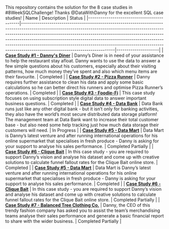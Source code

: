 This repository contains the solution for the 8 case studies in #8WeekSQLChallenge!
Thanks @DataWithDanny for the excellent SQL case studies!
| Name                                       | Description                                                                                                                                                                                                                                                                                                                                                                                                                                        | Status               |
|--------------------------------------------|----------------------------------------------------------------------------------------------------------------------------------------------------------------------------------------------------------------------------------------------------------------------------------------------------------------------------------------------------------------------------------------------------------------------------------------------------|---------------------|
| **[Case Study #1 - Danny's Diner](https://github.com/muryulia/8-Week-SQL-Challenge/tree/main/Case%20Study%20%231%20-%20Danny's%20Diner)**              | Danny’s Diner is in need of your assistance to help the restaurant stay afloat. Danny wants to use the data to answer a few simple questions about his customers, especially about their visiting patterns, how much money they’ve spent and also which menu items are their favourite. | Completed           |
| **[Case Study #2 - Pizza Runner](https://github.com/muryulia/8-Week-SQL-Challenge/tree/main/Case%20Study%20%232%20-%20Pizza%20Runner)**               | Danny requires further assistance to clean his data and apply some basic calculations so he can better direct his runners and optimise Pizza Runner’s operations.                                                                                                                                                                                                                                                                                  | Completed           |
| **[Case Study #3 - Foodie-Fi](https://github.com/muryulia/8-Week-SQL-Challenge/tree/main/Case%20Study%20%233%20-%20Foodie-Fi)**                  | This case study focuses on using subscription style digital data to answer important business questions.                                                                                                                                                                                                                                                                                                                                           | Completed           |
| **[Case Study #4 - Data Bank](https://github.com/muryulia/8-Week-SQL-Challenge/blob/main/Case%20Study%20%234%20-%20Data%20Bank/Solution.md)**                  | Data Bank runs just like any other digital bank - but it isn’t only for banking activities, they also have the world’s most secure distributed data storage platform! The management team at Data Bank want to increase their total customer base - but also need some help tracking just how much data storage their customers will need.                                                                                                         | In Progress         |
| **[Case Study #5 - Data Mart](https://github.com/muryulia/8-Week-SQL-Challenge/blob/main/Case%20Study%20%235%20-%20Data%20Mart/Solution.md)**                  | Data Mart is Danny’s latest venture and after running international operations for his online supermarket that specialises in fresh produce - Danny is asking for your support to analyse his sales performance.                                                                                                                                                                                                                                   | Completed Partially |
| **[Case Study #6 - Clique Bait](https://github.com/muryulia/8-Week-SQL-Challenge/blob/main/Case%20Study%20%236%20-%20Clique%20Bait/Solution.md)**                | In this case study - you are required to support Danny’s vision and analyse his dataset and come up with creative solutions to calculate funnel fallout rates for the Clique Bait online store.                                                                                                                                                                                                                                                    | Completed           |
| **[Case Study #5 - Data Mart](https://github.com/muryulia/8-Week-SQL-Challenge/blob/main/Case%20Study%20%235%20-%20Data%20Mart/Solution.md)**                  | Data Mart is Danny’s latest venture and after running international operations for his online supermarket that specialises in fresh produce - Danny is asking for your support to analyse his sales performance.                                                                                                                                                                                                                                   | Completed |
| **[Case Study #6 - Clique Bait](https://github.com/muryulia/8-Week-SQL-Challenge/blob/main/Case%20Study%20%236%20-%20Clique%20Bait/Solution.md)**                | In this case study - you are required to support Danny’s vision and analyse his dataset and come up with creative solutions to calculate funnel fallout rates for the Clique Bait online store.                                                                                                                                                                                                                                                    | Completed Partially           |
| **[Case Study #7 - Balanced Tree Clothing Co.](https://github.com/muryulia/8-Week-SQL-Challenge/blob/main/Case%20Study%20%237%20-%20Balanced%20Tree%20Clothing%20Co./Solution.md)** | Danny, the CEO of this trendy fashion company has asked you to assist the team’s merchandising teams analyse their sales performance and generate a basic financial report to share with the wider business.                                                                                                                                                                                                                                       | Completed Partially |
